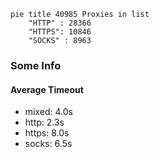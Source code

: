 
```mermaid
pie title 40985 Proxies in list
    "HTTP" : 28366
    "HTTPS": 10846
    "SOCKS" : 8963
```

### Some Info
#### Average Timeout

- mixed: 4.0s
- http: 2.3s
- https: 8.0s
- socks: 6.5s